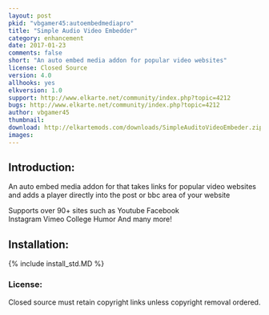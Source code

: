 ```yaml
---
layout: post
pkid: "vbgamer45:autoembedmediapro"
title: "Simple Audio Video Embedder"
category: enhancement
date: 2017-01-23
comments: false
short: "An auto embed media addon for popular video websites"
license: Closed Source
version: 4.0
allhooks: yes
elkversion: 1.0
support: http://www.elkarte.net/community/index.php?topic=4212
bugs: http://www.elkarte.net/community/index.php?topic=4212
author: vbgamer45
thumbnail:
download: http://elkartemods.com/downloads/SimpleAuditoVideoEmbeder.zip
images:
---
```


## Introduction:
An auto embed media addon for that takes links for popular video websites and adds a player directly into the post or bbc area of your website

Supports over 90+ sites such as 
Youtube	
Facebook	
Instagram
Vimeo
College Humor
And many more!


## Installation:
{% include install_std.MD %}

### License:
Closed source must retain copyright links unless copyright removal ordered.
